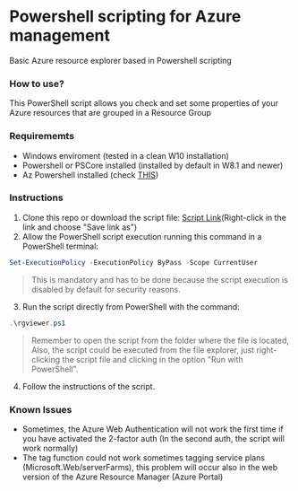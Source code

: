 # Powershell scripting for Azure management

Basic Azure resource explorer based in Powershell scripting

### How to use?
This PowerShell script allows you check and set some properties of your Azure resources that are grouped in a Resource Group

### Requirememts
- Windows enviroment (tested in a clean W10 installation)
- Powershell or PSCore installed (installed by default in W8.1 and newer)
- Az Powershell installed (check [THIS](https://github.com/jnzambranob/Bootcamp-tools-installer.git))

### Instructions
1. Clone this repo or download the script file: [Script Link](https://github.com/jnzambranob/Powershell-scripting-for-azure-management/raw/main/rgviewer.ps1)(Right-click in the link and choose "Save link as")
2. Allow the PowerShell script execution running this command in a PowerShell terminal:
```powershell
Set-ExecutionPolicy -ExecutionPolicy ByPass -Scope CurrentUser
```
  >This is mandatory and has to be done because the script execution is disabled by default for security reasons.

3. Run the script directly from PowerShell with the command:
```powershell
.\rgviewer.ps1
```
>Remember to open the script from the folder where the file is located, Also, the script could be executed from the file explorer, just right-clicking the script file and clicking in the option "Run with PowerShell".

4. Follow the instructions of the script.

### Known Issues
- Sometimes, the Azure Web Authentication will not work the first time if you have activated the 2-factor auth (In the second auth, the script will work normally)
- The tag function could not work sometimes tagging service plans (Microsoft.Web/serverFarms), this problem will occur also in the web version of the Azure Resource Manager (Azure Portal)
